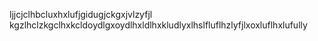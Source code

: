 ljjcjclhbcluxhxlufjgidugjckgxjvlzyfjl kgzlhclzkgclhxkcldoydlgxoydlhxldlhxkludlyxlhslfluflhzlyfjlxoxluflhxlufully
